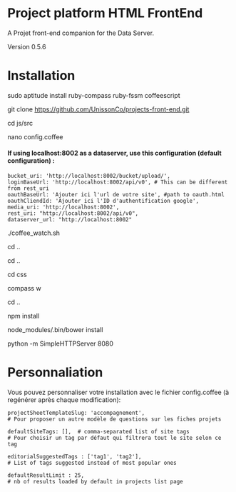 Project platform HTML FrontEnd
===========

A Projet front-end companion for the Data Server.

Version 0.5.6

Installation
=====

   sudo aptitude install ruby-compass ruby-fssm coffeescript

   git clone https://github.com/UnissonCo/projects-front-end.git

   cd js/src

   nano config.coffee

#### If using localhost:8002 as a dataserver, use this configuration (default configuration) :

    bucket_uri: 'http://localhost:8002/bucket/upload/',
    loginBaseUrl: 'http://localhost:8002/api/v0', # This can be different from rest_uri
    oauthBaseUrl: 'Ajouter ici l'url de votre site', #path to oauth.html
    oauthCliendId: 'Ajouter ici l'ID d'authentification google',
    media_uri: 'http://localhost:8002',
    rest_uri: "http://localhost:8002/api/v0",
    dataserver_url: "http://localhost:8002"


   ./coffee_watch.sh

   cd ..

   cd ..

   cd css

   compass w

   cd ..

   npm install

   node_modules/.bin/bower install

   python -m SimpleHTTPServer 8080


Personnaliation
===============

Vous pouvez personnaliser votre installation avec le fichier config.coffee (à regénérer après chaque modification):


    projectSheetTemplateSlug: 'accompagnement',
    # Pour proposer un autre modèle de questions sur les fiches projets

    defaultSiteTags: [],  # comma-separated list of site tags
    # Pour choisir un tag par défaut qui filtrera tout le site selon ce tag

    editorialSuggestedTags : ['tag1', 'tag2'],
    # List of tags suggested instead of most popular ones

    defaultResultLimit : 25,
    # nb of results loaded by default in projects list page
